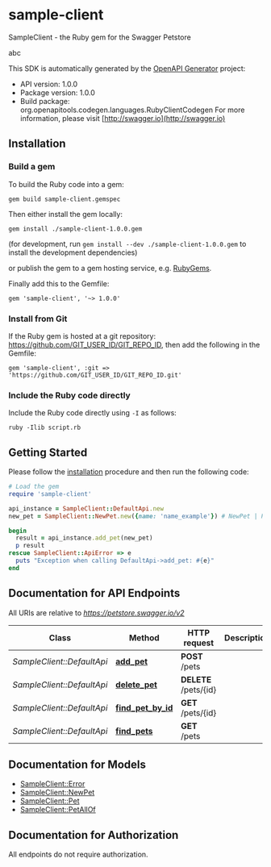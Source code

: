# sample-client

SampleClient - the Ruby gem for the Swagger Petstore

abc

This SDK is automatically generated by the [OpenAPI Generator](https://openapi-generator.tech) project:

- API version: 1.0.0
- Package version: 1.0.0
- Build package: org.openapitools.codegen.languages.RubyClientCodegen
For more information, please visit [http://swagger.io](http://swagger.io)

## Installation

### Build a gem

To build the Ruby code into a gem:

```shell
gem build sample-client.gemspec
```

Then either install the gem locally:

```shell
gem install ./sample-client-1.0.0.gem
```

(for development, run `gem install --dev ./sample-client-1.0.0.gem` to install the development dependencies)

or publish the gem to a gem hosting service, e.g. [RubyGems](https://rubygems.org/).

Finally add this to the Gemfile:

    gem 'sample-client', '~> 1.0.0'

### Install from Git

If the Ruby gem is hosted at a git repository: https://github.com/GIT_USER_ID/GIT_REPO_ID, then add the following in the Gemfile:

    gem 'sample-client', :git => 'https://github.com/GIT_USER_ID/GIT_REPO_ID.git'

### Include the Ruby code directly

Include the Ruby code directly using `-I` as follows:

```shell
ruby -Ilib script.rb
```

## Getting Started

Please follow the [installation](#installation) procedure and then run the following code:

```ruby
# Load the gem
require 'sample-client'

api_instance = SampleClient::DefaultApi.new
new_pet = SampleClient::NewPet.new({name: 'name_example'}) # NewPet | Pet to add to the store

begin
  result = api_instance.add_pet(new_pet)
  p result
rescue SampleClient::ApiError => e
  puts "Exception when calling DefaultApi->add_pet: #{e}"
end

```

## Documentation for API Endpoints

All URIs are relative to *https://petstore.swagger.io/v2*

Class | Method | HTTP request | Description
------------ | ------------- | ------------- | -------------
*SampleClient::DefaultApi* | [**add_pet**](docs/DefaultApi.md#add_pet) | **POST** /pets | 
*SampleClient::DefaultApi* | [**delete_pet**](docs/DefaultApi.md#delete_pet) | **DELETE** /pets/{id} | 
*SampleClient::DefaultApi* | [**find_pet_by_id**](docs/DefaultApi.md#find_pet_by_id) | **GET** /pets/{id} | 
*SampleClient::DefaultApi* | [**find_pets**](docs/DefaultApi.md#find_pets) | **GET** /pets | 


## Documentation for Models

 - [SampleClient::Error](docs/Error.md)
 - [SampleClient::NewPet](docs/NewPet.md)
 - [SampleClient::Pet](docs/Pet.md)
 - [SampleClient::PetAllOf](docs/PetAllOf.md)


## Documentation for Authorization

 All endpoints do not require authorization.

